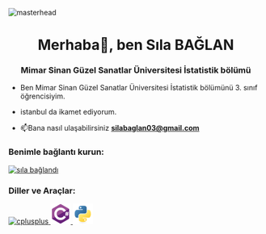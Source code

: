 ![masterhead](https://lh3.googleusercontent.com/p/AF1QipNf5W7PRTwJSeyz9V8FuP6IsGg7AG2r3Fh60OEd=w1080-h608-p-no-v0)

<h1 align="center">Merhaba👋, ben Sıla BAĞLAN</h1>
<h3 align="center">Mimar Sinan Güzel Sanatlar Üniversitesi İstatistik bölümü</h3>



- Ben Mimar Sinan Güzel Sanatlar Üniversitesi İstatistik bölümünü 3. sınıf öğrencisiyim.
- istanbul da ikamet ediyorum.
 
- 📫Bana nasıl ulaşabilirsiniz **silabaglan03@gmail.com**

<h3 align ="left">Benimle bağlantı kurun:</h3>
<p align="left">
<a href="https://linkedin.com/in/sıla bağlandı" target="blank"><img align=" center" src="https://raw.githubusercontent.com/rahuldkjain/github-profile-readme-generator/master/src/images/icons/Social/linked-in-alt.svg" alt="sıla bağlandı" height ="30" width="40" /></a>
</p>

<h3 align="left">Diller ve Araçlar:</h3>
<p align="left"> <a href="https: //www.w3schools.com/cpp/" target = "_blank" rel = "noreferrer"> <img src = "https://raw.githubusercontent.com/devicons/devicon/master/icons/cplusplus/cplusplus-original .svg" alt = "cplusplus" width = "40" height = "40"/> </a> <a href = "https://www.w3schools.com/cs/" target = "_blank" rel = " noreferrer"> <img src = "https://raw.githubusercontent.com/devicons/devicon/master/icons/csharp/csharp-original.svg" alt = "csharp" width = "40" height = "40"/ > </a> <a href = "https://www.python.org" target = "_blank" rel = "noreferrer"> <img src = "https://raw.githubusercontent.com/devicons/devicon/ master/icons/python/python-original.svg" alt = "python" width = "40" height = "40"/> </a> </p>
